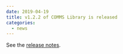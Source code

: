 ```yaml
---
date: 2019-04-19
title: v1.2.2 of COMMS Library is released
categories:
  - news
---
```

See the [release notes](https://github.com/arobenko/comms_champion/releases/tag/v1.2.2).

